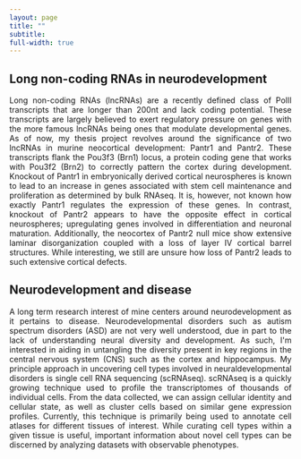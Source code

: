 ```yaml
---
layout: page
title: ""
subtitle:
full-width: true
---
```

## Long non-coding RNAs in neurodevelopment  
<div style="text-align: justify">
Long non-coding RNAs (lncRNAs) are a recently defined class of PolII transcripts that are longer than 200nt and lack coding potential. These transcripts are largely believed to exert regulatory pressure on genes with the more famous lncRNAs being ones that modulate developmental genes. As of now, my thesis project revolves around the significance of two lncRNAs in murine neocortical development: Pantr1 and Pantr2. These transcripts flank the Pou3f3 (Brn1) locus, a protein coding gene that works with Pou3f2 (Brn2) to correctly pattern the cortex during development. Knockout of Pantr1 in embryonically derived cortical neurospheres is known to lead to an increase in genes associated with stem cell maintenance and proliferation as determined by bulk RNAseq. It is, however, not known how exactly Pantr1 regulates the expression of these genes. In contrast, knockout of Pantr2 appears to have the opposite effect in cortical neurospheres; upregulating genes involved in differentiation and neuronal maturation. Additionally, the neocortex of Pantr2 null mice show extensive laminar disorganization coupled with a loss of layer IV cortical barrel structures. While interesting, we still are unsure how loss of Pantr2 leads to such extensive cortical defects.
</div>

## Neurodevelopment and disease  
<div style="text-align: justify">
A long term research interest of mine centers around neurodevelopment as it pertains to disease. Neurodevelopmental disorders such as autism spectrum disorders (ASD) are not very well understood, due in part to the lack of understanding neural diversity and development. As such, I'm interested in aiding in untangling the diversity present in key regions in the central nervous system (CNS) such as the cortex and hippocampus. My principle approach in uncovering cell types involved in neuraldevelopmental disorders is single cell RNA sequencing (scRNAseq). scRNAseq is a quickly growing technique used to profile the transcriptomes of thousands of individual cells. From the data collected, we can assign cellular identity and cellular state, as well as cluster cells based on similar gene expression profiles. Currently, this technique is primarily being used to annotate cell atlases for different tissues of interest. While curating cell types within a given tissue is useful, important information about novel cell types can be discerned by analyzing datasets with observable phenotypes.
</div>

<br>
<br>
<br>
<br>
<br>
